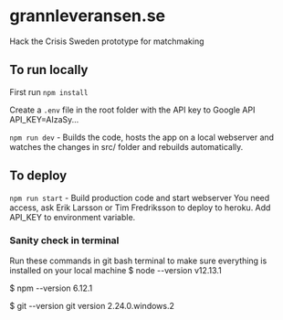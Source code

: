 # grannleveransen.se
Hack the Crisis Sweden prototype for matchmaking

## To run locally
First run ```npm install```

Create a ```.env``` file in the root folder with the API key to Google API
API_KEY=AIzaSy...

```npm run dev``` - Builds the code, hosts the app on a local webserver and watches the changes in src/ folder and rebuilds automatically.


## To deploy
```npm run start``` - Build production code and start webserver
You need access, ask Erik Larsson or Tim Fredriksson to deploy to heroku. Add API_KEY to environment variable.

### Sanity check in terminal
Run these commands in git bash terminal to make sure everything is installed on your local machine
$ node --version
v12.13.1

$ npm --version
6.12.1

$ git --version
git version 2.24.0.windows.2